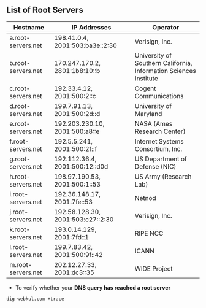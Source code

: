 ## List of Root Servers

|Hostname|IP Addresses|Operator|
|---|---|---|
|a.root-servers.net|198.41.0.4, 2001:503:ba3e::2:30|Verisign, Inc.|
|b.root-servers.net|170.247.170.2, 2801:1b8:10::b|University of Southern California,  <br>Information Sciences Institute|
|c.root-servers.net|192.33.4.12, 2001:500:2::c|Cogent Communications|
|d.root-servers.net|199.7.91.13, 2001:500:2d::d|University of Maryland|
|e.root-servers.net|192.203.230.10, 2001:500:a8::e|NASA (Ames Research Center)|
|f.root-servers.net|192.5.5.241, 2001:500:2f::f|Internet Systems Consortium, Inc.|
|g.root-servers.net|192.112.36.4, 2001:500:12::d0d|US Department of Defense (NIC)|
|h.root-servers.net|198.97.190.53, 2001:500:1::53|US Army (Research Lab)|
|i.root-servers.net|192.36.148.17, 2001:7fe::53|Netnod|
|j.root-servers.net|192.58.128.30, 2001:503:c27::2:30|Verisign, Inc.|
|k.root-servers.net|193.0.14.129, 2001:7fd::1|RIPE NCC|
|l.root-servers.net|199.7.83.42, 2001:500:9f::42|ICANN|
|m.root-servers.net|202.12.27.33, 2001:dc3::35|WIDE Project|

* To verify whether your **DNS query has reached a root server**
``` shell
dig webkul.com +trace
```
